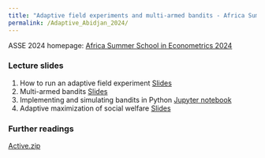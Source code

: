 ```yaml
---
title: "Adaptive field experiments and multi-armed bandits - Africa Summer School in Econometrics 2024, Abidjan"
permalink: /Adaptive_Abidjan_2024/
---
```




ASSE 2024 homepage: [Africa Summer School in Econometrics 2024](https://www.africaeconometricsociety.com/summer-schools)  

### Lecture slides

1. How to run an adaptive field experiment
[Slides](/home/files/teaching/Abidjan_2024/1_adaptive_field_experiments.pdf)
1. Multi-armed bandits
[Slides](/home/files/teaching/Abidjan_2024/2_bandit_problems_slides.pdf)
1. Implementing and simulating bandits in Python
[Jupyter notebook](/home/files/teaching/Abidjan_2024/3_bandit.ipynb)
1. Adaptive maximization of social welfare
[Slides](/home/files/teaching/Abidjan_2024/4_adaptive_welfare_maximization.pdf)


### Further readings

[Active.zip](/home/files/teaching/ML_Oxford_2022/Active.zip)  












